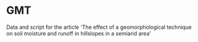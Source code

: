 # GMT
Data and script for the article 'The effect of a geomorphological technique on soil moisture and runoff in hillslopes in a semiarid area'
